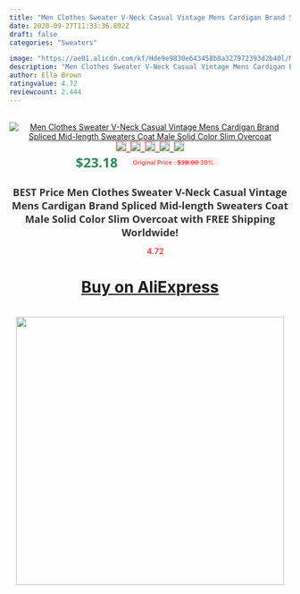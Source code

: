 ```yaml
---
title: "Men Clothes Sweater V-Neck Casual Vintage Mens Cardigan Brand Spliced Mid-length Sweaters Coat Male Solid Color Slim Overcoat"
date: 2020-09-27T11:33:36.892Z
draft: false
categories: "Sweaters"

image: "https://ae01.alicdn.com/kf/Hde9e9830e643458b8a327972393d2b40l/Men-Clothes-Sweater-V-Neck-Casual-Vintage-Mens-Cardigan-Brand-Spliced-Mid-length-Sweaters-Coat-Male.jpg"
description: "Men Clothes Sweater V-Neck Casual Vintage Mens Cardigan Brand Spliced Mid-length Sweaters Coat Male Solid Color Slim Overcoat"
author: Ella Brown
ratingvalue: 4.72
reviewcount: 2.444
---
```

<br>
<div style="text-align: center;">
<a href="https://s.click.aliexpress.com/e/_99rtTn" target="_blank" rel="nofollow noopener noreferrer"><img alt="Men Clothes Sweater V-Neck Casual Vintage Mens Cardigan Brand Spliced Mid-length Sweaters Coat Male Solid Color Slim Overcoat" class="magnifier-image" src="https://ae01.alicdn.com/kf/Hde9e9830e643458b8a327972393d2b40l/Men-Clothes-Sweater-V-Neck-Casual-Vintage-Mens-Cardigan-Brand-Spliced-Mid-length-Sweaters-Coat-Male.jpg_640x640.jpg">
<br>
<img style="border:1px solid salmon" src="https://ae01.alicdn.com/kf/Hde9e9830e643458b8a327972393d2b40l/Men-Clothes-Sweater-V-Neck-Casual-Vintage-Mens-Cardigan-Brand-Spliced-Mid-length-Sweaters-Coat-Male.jpg_120x120.jpg">&nbsp;&nbsp;<img style="border:1px solid salmon" src="https://ae01.alicdn.com/kf/H44424bdc634c47fa92b89adabb700a6bX/Men-Clothes-Sweater-V-Neck-Casual-Vintage-Mens-Cardigan-Brand-Spliced-Mid-length-Sweaters-Coat-Male.jpg_120x120.jpg">&nbsp;&nbsp;<img style="border:1px solid salmon" src="https://ae01.alicdn.com/kf/Hbc25233627c040148c7afbe63b267341p/Men-Clothes-Sweater-V-Neck-Casual-Vintage-Mens-Cardigan-Brand-Spliced-Mid-length-Sweaters-Coat-Male.jpg_120x120.jpg">&nbsp;&nbsp;<img style="border:1px solid salmon" src="https://ae01.alicdn.com/kf/H278ca8166ab743998f0b9c7031464b89a/Men-Clothes-Sweater-V-Neck-Casual-Vintage-Mens-Cardigan-Brand-Spliced-Mid-length-Sweaters-Coat-Male.jpg_120x120.jpg">&nbsp;&nbsp;<img style="border:1px solid salmon" src="https://ae01.alicdn.com/kf/H47030f742b9e403986deb7e33d1ea148C/Men-Clothes-Sweater-V-Neck-Casual-Vintage-Mens-Cardigan-Brand-Spliced-Mid-length-Sweaters-Coat-Male.jpg_120x120.jpg"></a></div><br0>
<div style="text-align: center;"><span style="background-color: white; border: 0px; box-sizing: border-box; color: seagreen; display: inline-block; font-family: &quot;open sans&quot; , &quot;arial&quot; , &quot;helvetica&quot; , sans-serif , &quot;heiti&quot;; font-size: 24px; font-stretch: inherit; font-weight: 700; line-height: inherit; margin: 0px 10px 0px 0px; padding: 0px; vertical-align: middle;">$23.18 </span>
<span style="background: rgb(255 , 241 , 241); border-radius: 3px; border: 0px; box-sizing: border-box; color: #ff4747; display: inline-block; font-family: inherit; font-size: 12px; font-stretch: inherit; font-style: inherit; font-variant: inherit; font-weight: 600; line-height: inherit; margin: 0px; padding: 2px 5px; transform: scale(0.9); vertical-align: middle;">Original Price : <b style="text-decoration: line-through;">$38.00 </b> 39%&nbsp;&nbsp;</span></div>
<h1 style="color: #333333; display: inline-block; font-family: &quot;open sans&quot; , &quot;arial&quot; , &quot;helvetica&quot; , sans-serif , &quot;heiti&quot;; font-size: 18px; font-stretch: inherit; font-weight: 700; text-align: center;">BEST Price Men Clothes Sweater V-Neck Casual Vintage Mens Cardigan Brand Spliced Mid-length Sweaters Coat Male Solid Color Slim Overcoat with FREE Shipping Worldwide!</h1>
<div style="color: #ff4747; text-align: center;">
<img src="https://4.bp.blogspot.com/-M0ZcTcb-5uY/XleCXlxnR4I/AAAAAAAAAEc/OrjgMkXV1oMQFaCRZj5HQwOCBcu3w1FegCPcBGAYYCw/s1600/star.png" style="height: 15px;">&nbsp;<b>4.72</b></div>
<div class="button_cont" align="center"><a class="buynow_a" href="https://s.click.aliexpress.com/e/_99rtTn" target="_blank" rel="nofollow noopener noreferrer"><H1>Buy on AliExpress</H1></a></div><br>
<div class="separator" style="clear: both; text-align: center;">
<img src="https://lh3.googleusercontent.com/-pTy5HemUv9M/XlePHvY0dAI/AAAAAAAAAE4/0nX5iRUoIWY8eMW9Dpxeirr157OZliDIgCLcBGAsYHQ/s1600/badge.gif" width="480">
</div>
